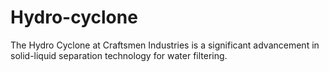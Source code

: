 # Hydro-cyclone
The Hydro Cyclone at Craftsmen Industries is a significant advancement in solid-liquid separation technology for water filtering.
